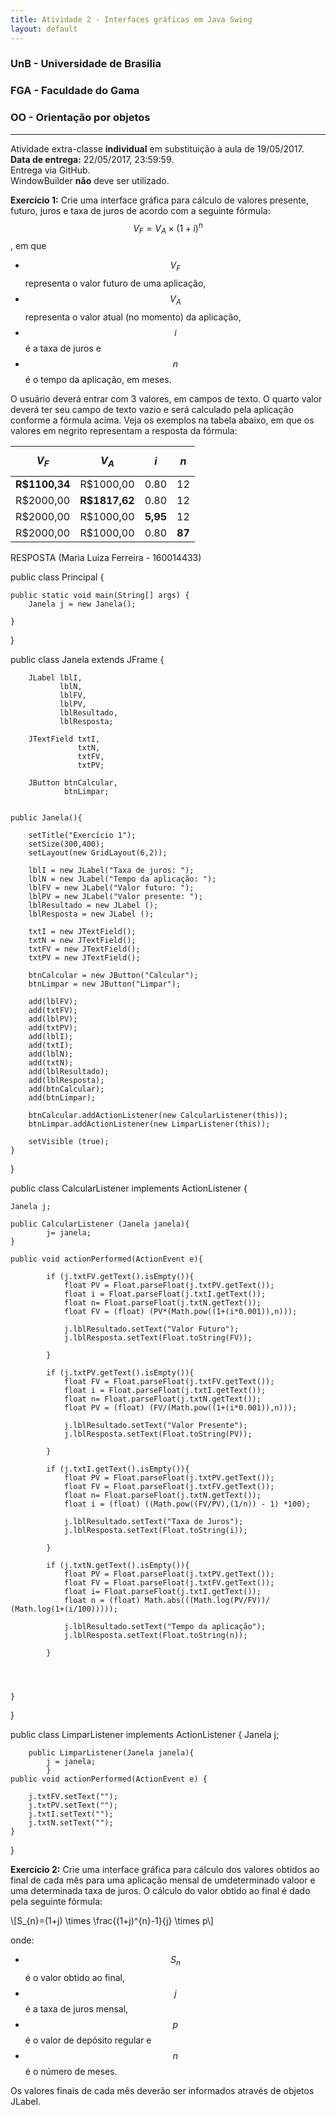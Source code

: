 ```yaml
---
title: Atividade 2 - Interfaces gráficas em Java Swing
layout: default
---
```


### UnB - Universidade de Brasilia
### FGA - Faculdade do Gama
### OO - Orientação por objetos
------

Atividade extra-classe **individual** em substituição à aula de 19/05/2017.  
**Data de entrega:** 22/05/2017, 23:59:59.  
Entrega via GitHub.  
WindowBuilder **não** deve ser utilizado. 


**Exercício 1:** Crie uma interface gráfica para cálculo de valores presente, futuro, juros e taxa de juros de acordo com a seguinte fórmula: 
$$V_{F} = V_{A} \times (1 + i)^{n}$$, em que 
* $$V_{F}$$ representa o valor futuro de uma aplicação,
* $$V_{A}$$ representa o valor atual (no momento) da aplicação, 
* $$i$$ é a taxa de juros e 
* $$n$$ é o tempo da aplicação, em meses.

O usuário deverá entrar com 3 valores, em campos de texto. O quarto valor deverá ter seu campo de texto vazio e será calculado pela aplicação conforme a fórmula acima. Veja os exemplos na tabela abaixo, em que os valores em negrito representam a resposta da fórmula:

|$$V_{F}$$    |$$V_{A}$$    |$$i$$     |$$n$$     |
|:-----------:|:-----------:|:--------:|:--------:|
|**R$1100,34**|R$1000,00    |0.80      |12        |
|R$2000,00    |**R$1817,62**|0.80      |12        |
|R$2000,00    |  R$1000,00  |**5,95**  |12        |
|R$2000,00    |  R$1000,00  |0.80      |**87**    |

RESPOSTA (Maria Luiza Ferreira - 160014433)

public class Principal {

	public static void main(String[] args) {
		Janela j = new Janela();

	}

}

public class Janela extends JFrame {
			
		JLabel lblI,
			   lblN,
			   lblFV,
			   lblPV,
			   lblResultado,
			   lblResposta;
		
		JTextField txtI,
				   txtN,
				   txtFV,
				   txtPV;
		
		JButton btnCalcular,
				btnLimpar;		
		
		
	public Janela(){
		
		setTitle("Exercício 1");
		setSize(300,400);
		setLayout(new GridLayout(6,2));
		
		lblI = new JLabel("Taxa de juros: ");
		lblN = new JLabel("Tempo da aplicação: ");
		lblFV = new JLabel("Valor futuro: ");
		lblPV = new JLabel("Valor presente: ");
		lblResultado = new JLabel ();
		lblResposta = new JLabel ();
		
		txtI = new JTextField();
		txtN = new JTextField();
		txtFV = new JTextField();
		txtPV = new JTextField();
		
		btnCalcular = new JButton("Calcular");
		btnLimpar = new JButton("Limpar");
		
		add(lblFV);
		add(txtFV);
		add(lblPV);
		add(txtPV);
		add(lblI);
		add(txtI);
		add(lblN);
		add(txtN);
		add(lblResultado);
		add(lblResposta);
		add(btnCalcular);
		add(btnLimpar);
		
		btnCalcular.addActionListener(new CalcularListener(this));
		btnLimpar.addActionListener(new LimparListener(this));
		
		setVisible (true);
	}
}


public class CalcularListener implements ActionListener  {

	Janela j;
	
	public CalcularListener (Janela janela){
			j= janela;
	}
	
	public void actionPerformed(ActionEvent e){
		
			if (j.txtFV.getText().isEmpty()){
				float PV = Float.parseFloat(j.txtPV.getText());
				float i = Float.parseFloat(j.txtI.getText());
				float n= Float.parseFloat(j.txtN.getText());
				float FV = (float) (PV*(Math.pow((1+(i*0.001)),n)));
				
				j.lblResultado.setText("Valor Futuro");
				j.lblResposta.setText(Float.toString(FV));
				
			}
			
			if (j.txtPV.getText().isEmpty()){
				float FV = Float.parseFloat(j.txtFV.getText());
				float i = Float.parseFloat(j.txtI.getText());
				float n= Float.parseFloat(j.txtN.getText());
				float PV = (float) (FV/(Math.pow((1+(i*0.001)),n)));
				
				j.lblResultado.setText("Valor Presente");
				j.lblResposta.setText(Float.toString(PV));
				
			}
			
			if (j.txtI.getText().isEmpty()){
				float PV = Float.parseFloat(j.txtPV.getText());
				float FV = Float.parseFloat(j.txtFV.getText());
				float n= Float.parseFloat(j.txtN.getText());
				float i = (float) ((Math.pow((FV/PV),(1/n)) - 1) *100);
				
				j.lblResultado.setText("Taxa de Juros");
				j.lblResposta.setText(Float.toString(i));
				
			}
			
			if (j.txtN.getText().isEmpty()){
				float PV = Float.parseFloat(j.txtPV.getText());
				float FV = Float.parseFloat(j.txtFV.getText());
				float i= Float.parseFloat(j.txtI.getText());
				float n = (float) Math.abs(((Math.log(PV/FV))/ (Math.log(1+(i/100)))));
				
				j.lblResultado.setText("Tempo da aplicação");
				j.lblResposta.setText(Float.toString(n));
				
			}
		
			
		
			
	}
}


public class LimparListener implements ActionListener {
		Janela j;
		
		public LimparListener(Janela janela){
			j = janela;
			}
	public void actionPerformed(ActionEvent e) {
		
		j.txtFV.setText("");
		j.txtPV.setText("");
		j.txtI.setText("");
		j.txtN.setText("");
	}

}






**Exercício 2:** Crie uma interface gráfica para cálculo dos valores obtidos ao final de cada mês para uma aplicação mensal de umdeterminado valoor e uma determinada taxa de juros. O cálculo do valor obtido ao final é dado pela seguinte fórmula: 

\\[S_{n}=(1+j) \times \frac{(1+j)^{n}-1}{j} \times p\\]


onde: 

* $$S_{n}$$ é o valor obtido ao final, 
* $$j$$ é a taxa de juros mensal, 
* $$p$$ é o valor de depósito regular e 
* $$n$$ é o número de meses.


Os valores finais de cada mês deverão ser informados através de objetos JLabel. 
